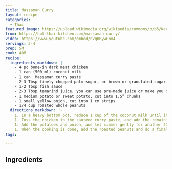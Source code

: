 ```yaml
---
title: Massaman Curry
layout: recipe
categories:
  - Thai
featured_image: https://upload.wikimedia.org/wikipedia/commons/b/b5/Kaeng_matsaman_kai.JPG
from: https://hot-thai-kitchen.com/massaman-curry/
video: https://www.youtube.com/embed/nVqHRywEnx4
servings: 3-4
prep: 5M
cook: 40M
recipe:
  ingredients_markdown: |-
    - 4 pc bone-in dark meat chicken
    - 1 can (500 ml) coconut milk
    - 1 can  Massaman curry paste
    - 2-3 Tbsp finely chopped palm sugar, or brown or granulated sugar.
    - 1-2 Tbsp fish sauce
    - 2-3 Tbsp tamarind juice, you can use pre-made juice or make you own
    - 1 medium potato or sweet potato, cut into 1.5” chunks
    - 1 small yellow onion, cut into 1 cm strips
    - 1/4 cup roasted whole peanuts
  directions_markdown: !-
    1. In a heavy bottom pot, reduce 1 cup of the coconut milk until it “breaks.” Add the curry paste to the broken coconut milk and sauté until aromatic. Alternatively, if you are using canned coconut milk or a type that is not 100% coconut milk, it may have been homogenized and may not break. In this case, sauté the curry paste in some vegetable oil, and add 1/4 cup of the coconut milk to loosen it up.
    1. Toss the chicken in the sautéed curry paste, and add the remaining amount of coconut milk. Add just enough water to cover the chicken pieces. Add 1 Tbsp of fish sauce, 2 Tbsp tamarind juice, and 2 Tbsp chopped palm sugar. Bring to a boil and reduce to a simmer. Let simmer for 20 minutes.
    1. Add the potatoes and onion, and let simmer gently for another 20 minutes or until the vegetables and chicken are fork tender.
    1. When the cooking is done, add the roasted peanuts and do a final taste check. Adjust by adding more fish sauce (for salty), tamarind (for acid), and sugar (for sweet). Serve with rice!
tags:

---
```


## Ingredients
